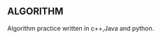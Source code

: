 ALGORITHM
------------------------------------------
Algorithm practice written in c++,Java and python.
